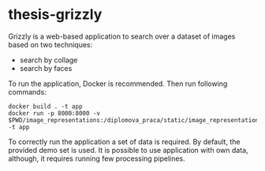 # thesis-grizzly

Grizzly is a web-based application to search over a dataset of images based on two techniques:
- search by collage
- search by faces

To run the application, Docker is recommended. Then run following commands:
```
docker build . -t app
docker run -p 8000:8000 -v $PWD/image_representations:/diplomova_praca/static/image_representations -t app
```

To correctly run the application a set of data is required. By default, the
provided demo set is used. It is possible to use application with own data,
although, it requires running few processing pipelines.
